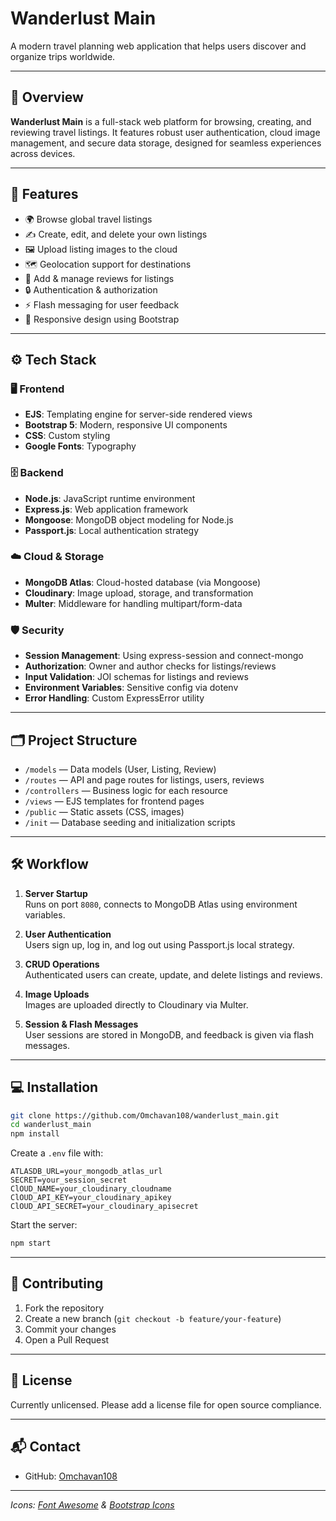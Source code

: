 # Wanderlust Main

A modern travel planning web application that helps users discover and organize trips worldwide.

---

## 📝 Overview

**Wanderlust Main** is a full-stack web platform for browsing, creating, and reviewing travel listings. It features robust user authentication, cloud image management, and secure data storage, designed for seamless experiences across devices.

---

## 🚀 Features

- 🌍 Browse global travel listings
- ✍️ Create, edit, and delete your own listings
- 🖼️ Upload listing images to the cloud
- 🗺️ Geolocation support for destinations
- 📝 Add & manage reviews for listings
- 🔒 Authentication & authorization
- ⚡ Flash messaging for user feedback
- 📱 Responsive design using Bootstrap

---

## ⚙️ Tech Stack

### 🖥️ Frontend
- **EJS**: Templating engine for server-side rendered views
- **Bootstrap 5**: Modern, responsive UI components
- **CSS**: Custom styling
- **Google Fonts**: Typography

### 🗄️ Backend
- **Node.js**: JavaScript runtime environment
- **Express.js**: Web application framework
- **Mongoose**: MongoDB object modeling for Node.js
- **Passport.js**: Local authentication strategy

### ☁️ Cloud & Storage
- **MongoDB Atlas**: Cloud-hosted database (via Mongoose)
- **Cloudinary**: Image upload, storage, and transformation
- **Multer**: Middleware for handling multipart/form-data

### 🛡️ Security
- **Session Management**: Using express-session and connect-mongo
- **Authorization**: Owner and author checks for listings/reviews
- **Input Validation**: JOI schemas for listings and reviews
- **Environment Variables**: Sensitive config via dotenv
- **Error Handling**: Custom ExpressError utility

---

## 🗂️ Project Structure

- `/models` — Data models (User, Listing, Review)
- `/routes` — API and page routes for listings, users, reviews
- `/controllers` — Business logic for each resource
- `/views` — EJS templates for frontend pages
- `/public` — Static assets (CSS, images)
- `/init` — Database seeding and initialization scripts

---

## 🛠️ Workflow

1. **Server Startup**  
   Runs on port `8080`, connects to MongoDB Atlas using environment variables.

2. **User Authentication**  
   Users sign up, log in, and log out using Passport.js local strategy.

3. **CRUD Operations**  
   Authenticated users can create, update, and delete listings and reviews.

4. **Image Uploads**  
   Images are uploaded directly to Cloudinary via Multer.

5. **Session & Flash Messages**  
   User sessions are stored in MongoDB, and feedback is given via flash messages.

---

## 💻 Installation

```bash
git clone https://github.com/Omchavan108/wanderlust_main.git
cd wanderlust_main
npm install
```

Create a `.env` file with:
```
ATLASDB_URL=your_mongodb_atlas_url
SECRET=your_session_secret
ClOUD_NAME=your_cloudinary_cloudname
ClOUD_API_KEY=your_cloudinary_apikey
ClOUD_API_SECRET=your_cloudinary_apisecret
```

Start the server:

```bash
npm start
```

---

## 🤝 Contributing

1. Fork the repository
2. Create a new branch (`git checkout -b feature/your-feature`)
3. Commit your changes
4. Open a Pull Request

---

## 📄 License

Currently unlicensed. Please add a license file for open source compliance.

---

## 📬 Contact

- GitHub: [Omchavan108](https://github.com/Omchavan108)

---

*Icons: [Font Awesome](https://fontawesome.com/) & [Bootstrap Icons](https://icons.getbootstrap.com/)*